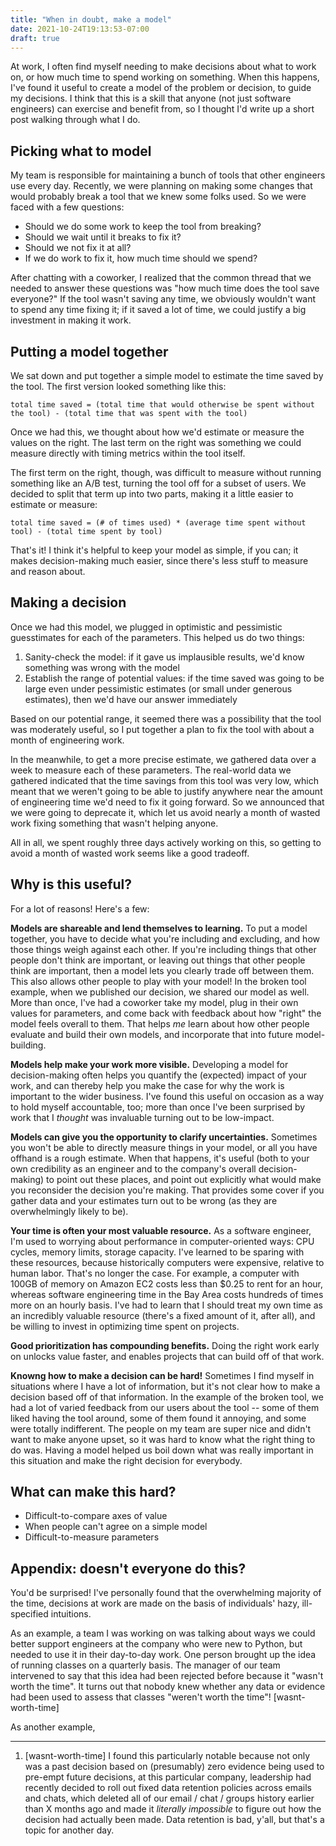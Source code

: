 ```yaml
---
title: "When in doubt, make a model"
date: 2021-10-24T19:13:53-07:00
draft: true
---
```


<!-- go, 2021-10-24: Who is this for? -->

At work, I often find myself needing to make decisions about what to work on, or how much time to spend working on something. When this happens, I've found it useful to create a model of the problem or decision, to guide my decisions. I think that this is a skill that anyone (not just software engineers) can exercise and benefit from, so I thought I'd write up a short post walking through what I do.

## Picking what to model

My team is responsible for maintaining a bunch of tools that other engineers use every day. Recently, we were planning on making some changes that would probably break a tool that we knew some folks used. So we were faced with a few questions:

- Should we do some work to keep the tool from breaking?
- Should we wait until it breaks to fix it?
- Should we not fix it at all?
- If we do work to fix it, how much time should we spend?

After chatting with a coworker, I realized that the common thread that we needed to answer these questions was "how much time does the tool save everyone?" If the tool wasn't saving any time, we obviously wouldn't want to spend any time fixing it; if it saved a lot of time, we could justify a big investment in making it work.

## Putting a model together

We sat down and put together a simple model to estimate the time saved by the tool. The first version looked something like this:

```
total time saved = (total time that would otherwise be spent without the tool) - (total time that was spent with the tool)
```

Once we had this, we thought about how we'd estimate or measure the values on the right. The last term on the right was something we could measure directly with timing metrics within the tool itself.

 The first term on the right, though, was difficult to measure without running something like an A/B test, turning the tool off for a subset of users. We decided to split that term up into two parts, making it a little easier to estimate or measure:

```
total time saved = (# of times used) * (average time spent without tool) - (total time spent by tool)
```

That's it! I think it's helpful to keep your model as simple, if you can; it makes decision-making much easier, since there's less stuff to measure and reason about.

## Making a decision

Once we had this model, we plugged in optimistic and pessimistic guesstimates for each of the parameters. This helped us do two things:

1. Sanity-check the model: if it gave us implausible results, we'd know something was wrong with the model
2. Establish the range of potential values: if the time saved was going to be large even under pessimistic estimates (or small under generous estimates), then we'd have our answer immediately

Based on our potential range, it seemed there was a possibility that the tool was moderately useful, so I put together a plan to fix the tool with about a month of engineering work.

In the meanwhile, to get a more precise estimate, we gathered data over a week to measure each of these parameters. The real-world data we gathered indicated that the time savings from this tool was very low, which meant that we weren't going to be able to justify anywhere near the amount of engineering time we'd need to fix it going forward. So we announced that we were going to deprecate it, which let us avoid nearly a month of wasted work fixing something that wasn't helping anyone.

All in all, we spent roughly three days actively working on this, so getting to avoid a month of wasted work seems like a good tradeoff.

<!-- go, 2021-10-24: maybe another example here? -->

<!-- go, 2021-10-24: maybe a general how-to? steps to achieving this? -->

## Why is this useful?

For a lot of reasons! Here's a few:

**Models are shareable and lend themselves to learning.** To put a model together, you have to decide what you're including and excluding, and how those things weigh against each other. If you're including things that other people don't think are important, or leaving out things that other people think are important, then a model lets you clearly trade off between them. This also allows other people to play with your model! In the broken tool example, when we published our decision, we shared our model as well. More than once, I've had a coworker take my model, plug in their own values for parameters, and come back with feedback about how "right" the model feels overall to them. That helps _me_ learn about how other people evaluate and build their own models, and incorporate that into future model-building.

**Models help make your work more visible.** Developing a model for decision-making often helps you quantify the (expected) impact of your work, and can thereby help you make the case for why the work is important to the wider business. I've found this useful on occasion as a way to hold myself accountable, too; more than once I've been surprised by work that I _thought_ was invaluable turning out to be low-impact.

**Models can give you the opportunity to clarify uncertainties.** Sometimes you won't be able to directly measure things in your model, or all you have offhand is a rough estimate. When that happens, it's useful (both to your own credibility as an engineer and to the company's overall decision-making) to point out these places, and point out explicitly what would make you reconsider the decision you're making. That provides some cover if you gather data and your estimates turn out to be wrong (as they are overwhelmingly likely to be).

**Your time is often your most valuable resource.** As a software engineer, I'm used to worrying about performance in computer-oriented ways: CPU cycles, memory limits, storage capacity. I've learned to be sparing with these resources, because historically computers were expensive, relative to human labor. That's no longer the case. For example, a computer with 100GB of memory on Amazon EC2 costs less than $0.25 to rent for an hour, whereas software engineering time in the Bay Area costs hundreds of times more on an hourly basis. I've had to learn that I should treat my own time as an incredibly valuable resource (there's a fixed amount of it, after all), and be willing to invest in optimizing time spent on projects.

**Good prioritization has compounding benefits.** Doing the right work early on unlocks value faster, and enables projects that can build off of that work.

**Knowng how to make a decision can be hard!** Sometimes I find myself in situations where I have a lot of information, but it's not clear how to make a decision based off of that information. In the example of the broken tool, we had a lot of varied feedback from our users about the tool -- some of them liked having the tool around, some of them found it annoying, and some were totally indifferent. The people on my team are super nice and didn't want to make anyone upset, so it was hard to know what the right thing to do was. Having a model helped us boil down what was really important in this situation and make the right decision for everybody.

## What can make this hard?

- Difficult-to-compare axes of value
- When people can't agree on a simple model
- Difficult-to-measure parameters

## Appendix: doesn't everyone do this?

<!-- go, 2021-10-24: add additional sourcing here; want to show this isn't a thing that's necessarily common -->

You'd be surprised! I've personally found that the overwhelming majority of the time, decisions at work are made on the basis of individuals' hazy, ill-specified intuitions.

As an example, a team I was working on was talking about ways we could better support engineers at the company who were new to Python, but needed to use it in their day-to-day work. One person brought up the idea of running classes on a quarterly basis. The manager of our team intervened to say that this idea had been rejected before because it "wasn't worth the time". It turns out that nobody knew whether any data or evidence had been used to assess that classes "weren't worth the time"! [wasnt-worth-time]

As another example,

***

1. [wasnt-worth-time] I found this particularly notable because not only was a past decision based on (presumably) zero evidence being used to pre-empt future decisions, at this particular company, leadership had recently decided to roll out fixed data retention policies across emails and chats, which deleted all of our email / chat / groups history earlier than X months ago and made it _literally impossible_ to figure out how the decision had actually been made. Data retention is bad, y'all, but that's a topic for another day.
